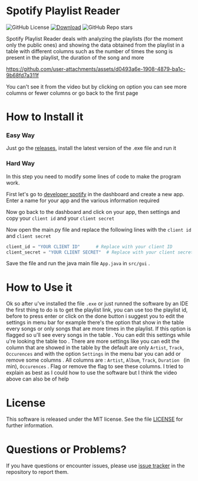 # Spotify Playlist Reader

![GitHub License](https://img.shields.io/github/license/profumato4/Spotify-Playlist-Reader)
[![Download](https://img.shields.io/github/downloads/profumato4/Spotify-Playlist-Reader/total)](https://github.com/profumato4/Spotify-Playlist-Reader/releases/tag/1.0)
![GitHub Repo stars](https://img.shields.io/github/stars/profumato4/Spotify-Playlist-Reader)



Spotify Playlist Reader deals with analyzing the playlists (for the moment only the public ones) and showing the data obtained from the playlist in a table with different columns such as the number of times the song is present in the playlist, the duration of the song and more

https://github.com/user-attachments/assets/d0493a6e-1908-4879-ba1c-9b68fd7a311f

You can't see it from the video but by clicking on option you can see more columns or fewer columns or go back to the first page

# How to Install it

### Easy Way

Just go the [releases](https://github.com/profumato4/Spotify-Playlist-Reader/releases), install the latest version of the .exe file and run it



### Hard Way

In this step you need to modify some lines of code to make the program work. 

First let's go to [developer spotify](https://developer.spotify.com/dashboard) in the dashboard and create a new app. Enter a name for your app and the various information required

Now go back to the dashboard and click on your app, then settings and copy your `client id` and your `client secret`

Now open the main.py file and replace the following lines with the `client id` and `client secret`

```python
client_id = "YOUR CLIENT ID"      # Replace with your client ID
client_secret = "YOUR CLIENT SECRET"  # Replace with your client secret
```

Save the file and run the java main file `App.java` in `src/gui` . 

# How to Use it

Ok so after u've installed the file `.exe` or just runned the software by an IDE the first thing to do is to get the playlist link, you can use too the playlist id, before to press enter or click on the done button i suggest you to edit the settings in menu bar for example there's the option that show in the table every songs or only songs that are more times in the playlist. If this option is flagged so u'll see every songs in the table . You can edit this settings while u're looking the table too . There are more settings like you can edit the column that are showed in the table by the default are only `Artist`, `Track`, `Occurences` and with the option `Settings` in the menu bar you can add or remove some columns . All columns are : `Artist`, `Album`, `Track`, `Duration ` (in min), `Occurences` . Flag or remove the flag to see these columns. I tried to explain as best as I could how to use the software but I think the video above can also be of help

# License
This software is released under the MIT license. See the file [LICENSE](https://github.com/profumato4/Spotify-Playlist-Reader/blob/master/LICENSE.MD) for further information.

# Questions or Problems?
If you have questions or encounter issues, please use [issue tracker](https://github.com/profumato4/Spotify-Playlist-Reader/issues) in the repository to report them.


